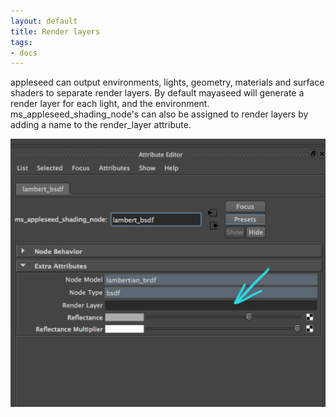 ```yaml
---
layout: default
title: Render layers
tags:
- docs
---
```


appleseed can output environments, lights, geometry, materials and surface shaders to separate render layers. By default mayaseed will generate a render layer for each light, and the environment. ms_appleseed_shading_node's can also be assigned to render layers by adding a name to the render_layer attribute.

![Render layers](/images/ms_shadin_node_render_layer.png)